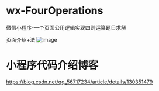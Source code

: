 # wx-FourOperations
微信小程序-一个页面公用逻辑实现四则运算题目求解

页面介绍+法
![image](https://user-images.githubusercontent.com/107329505/234032713-72b3d036-5d6d-4be6-92a2-1301f81dc662.png)



# 小程序代码介绍博客
https://blog.csdn.net/qq_56717234/article/details/130351479
